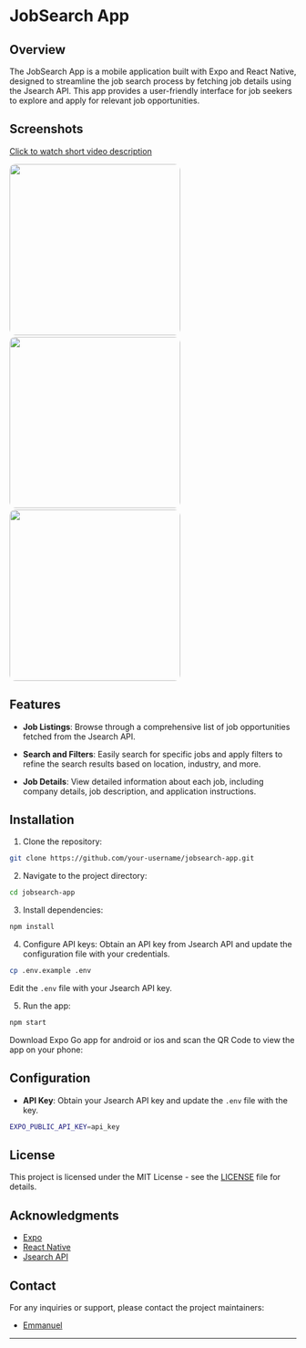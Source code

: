 # JobSearch App

## Overview

The JobSearch App is a mobile application built with Expo and React Native, designed to streamline the job search process by fetching job details using the Jsearch API. This app provides a user-friendly interface for job seekers to explore and apply for relevant job opportunities.


## Screenshots

[Click to watch short video description ](https://youtu.be/ciqXO6kaQyE)

<p float="left"><img src="https://i.imgur.com/p3dH0xK.png" height=300 style="border-radius: 10px;"  />
 <img src="https://imgur.com/jGUdhgA.png" height=300 style="border-radius: 10px;"  />
 <img src="https://imgur.com/hlSoTLU.png" height=300 style="border-radius: 10px;"  /></p>



## Features


- **Job Listings**: Browse through a comprehensive list of job opportunities fetched from the Jsearch API.

- **Search and Filters**: Easily search for specific jobs and apply filters to refine the search results based on location, industry, and more.

- **Job Details**: View detailed information about each job, including company details, job description, and application instructions.


## Installation

1. Clone the repository:

```bash
git clone https://github.com/your-username/jobsearch-app.git
```

2. Navigate to the project directory:

```bash
cd jobsearch-app
```

3. Install dependencies:

```bash
npm install
```

4. Configure API keys: Obtain an API key from Jsearch API and update the configuration file with your credentials.

```bash
cp .env.example .env
```

Edit the `.env` file with your Jsearch API key.

5. Run the app:

```bash
npm start
```

Download Expo Go app for android or ios and scan the QR Code to view the app on your phone:


## Configuration

- **API Key**: Obtain your Jsearch API key and update the `.env` file with the key.

```bash
EXPO_PUBLIC_API_KEY=api_key
```


## License

This project is licensed under the MIT License - see the [LICENSE](https://github.com/Nuellity/jobapp-react-native/blob/main/LICENSE) file for details.

## Acknowledgments

- [Expo](https://expo.dev/)
- [React Native](https://reactnative.dev/)
- [Jsearch API](https://jsearchapi.com/)

## Contact

For any inquiries or support, please contact the project maintainers:

- [Emmanuel](https://www.linkedin.com/in/emmanuelabhulimhen/)


---